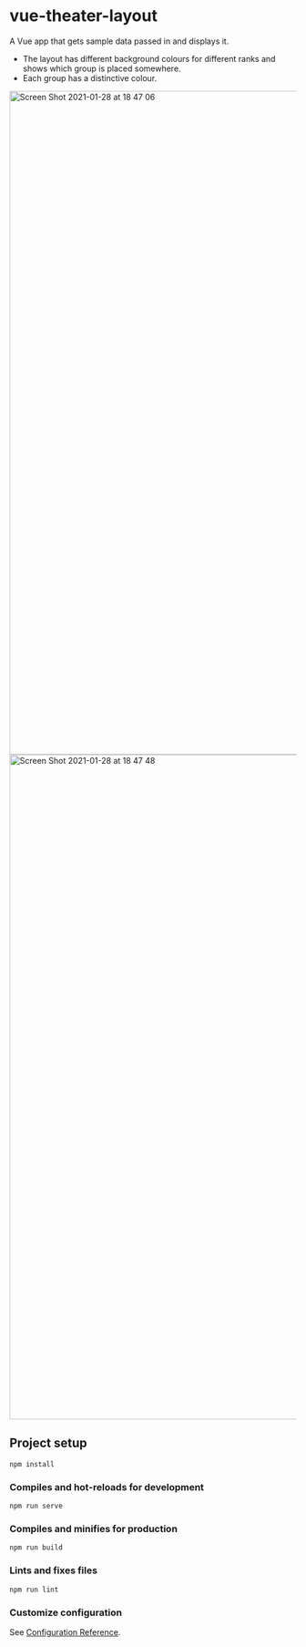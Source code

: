 # vue-theater-layout

A Vue app that gets sample data passed in and displays it. 

- The layout has different background colours for different ranks and shows which group is placed somewhere. 
- Each group has a distinctive colour.

<img width="1165" alt="Screen Shot 2021-01-28 at 18 47 06" src="https://user-images.githubusercontent.com/64054997/106177904-665a0c00-6199-11eb-8305-0b7371f25a42.png">

<img width="1167" alt="Screen Shot 2021-01-28 at 18 47 48" src="https://user-images.githubusercontent.com/64054997/106177994-82f64400-6199-11eb-8631-fdd4018567a3.png">



## Project setup
```
npm install
```

### Compiles and hot-reloads for development
```
npm run serve
```

### Compiles and minifies for production
```
npm run build
```

### Lints and fixes files
```
npm run lint
```

### Customize configuration
See [Configuration Reference](https://cli.vuejs.org/config/).
